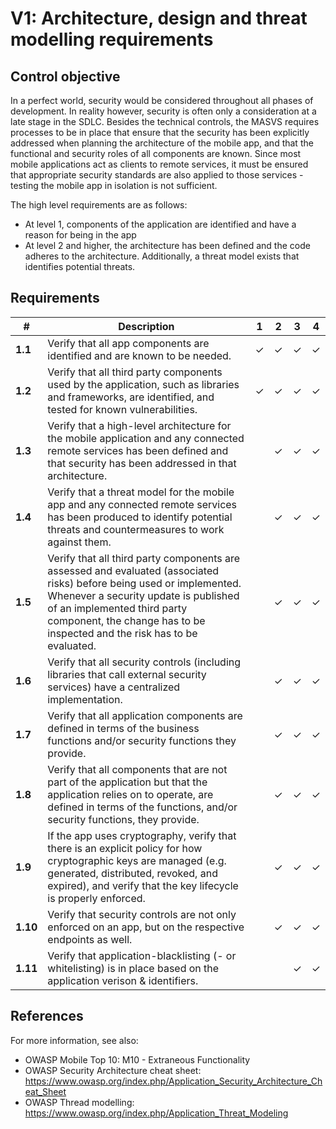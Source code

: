 # V1: Architecture, design and threat modelling requirements

## Control objective

In a perfect world, security would be considered throughout all phases of development. In reality however, security is often only a consideration at a late stage in the SDLC. Besides the technical controls, the MASVS requires processes to be in place that ensure that the security has been explicitly addressed when planning the architecture of the mobile app, and that the functional and security roles of all components are known. Since most mobile applications act as clients to remote services, it must be ensured that appropriate security standards are also applied to those services - testing the mobile app in isolation is not sufficient.

The high level requirements are as follows:

- At level 1, components of the application are identified and have a reason for being in the app 
- At level 2 and higher, the architecture has been defined and the code adheres to the architecture. Additionally, a threat model exists that identifies potential threats.

## Requirements

| # | Description | 1 | 2 | 3 | 4 |
| --- | --- | --- | --- | --- | --- |
| **1.1** | Verify that all app components are identified and are known to be needed. | ✓ | ✓ | ✓ | ✓ |
| **1.2** | Verify that all third party components used by the application, such as libraries and frameworks, are identified, and tested for known vulnerabilities. | ✓ | ✓ | ✓ | ✓ |
| **1.3** | Verify that a high-level architecture for the mobile application and any connected remote services has been defined and that security has been addressed in that architecture. |   | ✓ | ✓ | ✓ |
| **1.4** | Verify that a threat model for the mobile app and any connected remote services has been produced to identify potential threats and countermeasures to work against them. |   | ✓ | ✓ | ✓ |
| **1.5** | Verify that all third party components are assessed and evaluated (associated risks) before being used or implemented. Whenever a security update is published of an implemented third party component, the change has to be inspected and the risk has to be evaluated. |   | ✓ | ✓ | ✓ |
| **1.6** | Verify that all security controls (including libraries that call external security services) have a centralized implementation. |   | ✓ | ✓ | ✓ |
| **1.7** | Verify that all application components are defined in terms of the business functions and/or security functions they provide. |   | ✓ | ✓ | ✓ |
| **1.8** | Verify that all components that are not part of the application but that the application relies on to operate, are defined in terms of the functions, and/or security functions, they provide. |   | ✓ | ✓ | ✓ |
| **1.9** | If the app uses cryptography, verify that there is an explicit policy for how cryptographic keys are managed (e.g. generated, distributed, revoked, and expired), and verify that the key lifecycle is properly enforced. |   | ✓ | ✓ | ✓ |
| **1.10** | Verify that security controls are not only enforced on an app, but on the respective endpoints as well. |   | ✓ | ✓ | ✓ |
| **1.11** | Verify that application-blacklisting (- or whitelisting) is in place based on the application verison & identifiers.  |   |  | ✓ | ✓ |

## References

For more information, see also:

- OWASP Mobile Top 10: M10 - Extraneous Functionality
- OWASP Security Architecture cheat sheet: https://www.owasp.org/index.php/Application_Security_Architecture_Cheat_Sheet
- OWASP Thread modelling: https://www.owasp.org/index.php/Application_Threat_Modeling

